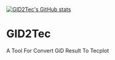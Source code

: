 [![GID2Tec's GitHub stats](https://github-readme-stats.vercel.app/api?username=hjunqq&theme=radical)](https://github.com/anuraghazra/github-readme-stats)
# GID2Tec
A Tool For Convert GiD Result To Tecplot 
